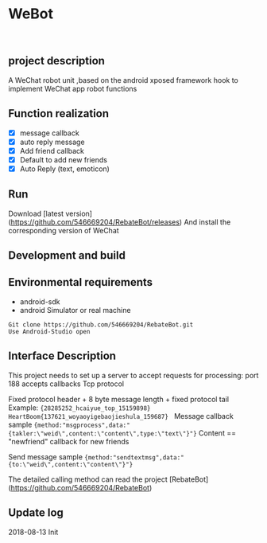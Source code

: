 # WeBot
 
## project description

A WeChat robot unit ,based on the android xposed framework hook to implement WeChat app robot functions


## Function realization

- [x] message callback
- [x] auto reply message
- [x] Add friend callback
- [x] Default to add new friends
- [x] Auto Reply (text, emoticon)

## Run

Download [latest version] (https://github.com/546669204/RebateBot/releases)
And install the corresponding version of WeChat

## Development and build

## Environmental requirements

- android-sdk
- android Simulator or real machine

```
Git clone https://github.com/546669204/RebateBot.git
Use Android-Studio open
```

## Interface Description

This project needs to set up a server to accept requests for processing: port 188 accepts callbacks
Tcp protocol

Fixed protocol header + 8 byte message length + fixed protocol tail
Example: `{28285252_hcaiyue_top_15159898} HeartBoom{137621_woyaoyigebaojieshula_159687}`
 
Message callback sample
`{method:"msgprocess",data:"{takler:\"weid\",content:\"content\",type:\"text\"}"}`
Content == "newfriend" callback for new friends

Send message sample
`{method:"sendtextmsg",data:"{to:\"weid\",content:\"content\"}"}`


The detailed calling method can read the project [RebateBot] (https://github.com/546669204/RebateBot)

## Update log

2018-08-13
Init
